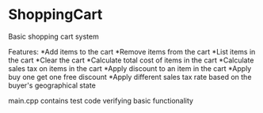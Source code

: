 # ShoppingCart
Basic shopping cart system

Features:
*Add items to the cart
*Remove items from the cart
*List items in the cart
*Clear the cart
*Calculate total cost of items in the cart
*Calculate sales tax on items in the cart
*Apply discount to an item in the cart
*Apply buy one get one free discount
*Apply different sales tax rate based on the buyer's geographical state

main.cpp contains test code verifying basic functionality
